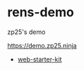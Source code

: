 rens-demo
=========

zp25's demo

<https://demo.zp25.ninja>

+ [web-starter-kit](https://github.com/google/web-starter-kit "web-starter-kit")

